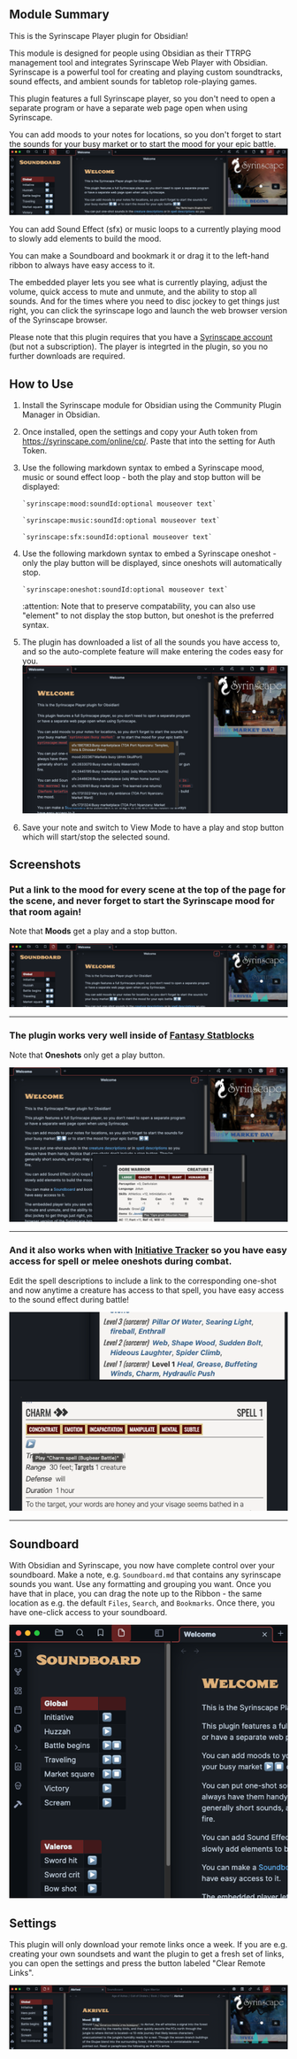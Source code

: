 ## Module Summary

This is the Syrinscape Player plugin for Obsidian!

This module is designed for people using Obsidian as their TTRPG management tool and integrates Syrinscape Web Player with Obsidian. Syrinscape is a powerful tool for creating and playing custom soundtracks, sound effects, and ambient sounds for tabletop role-playing games.

This plugin features a full Syrinscape player, so you don't need to open a separate program or have a separate web page open when using Syrinscape.

You can add moods to your notes for locations, so you don't forget to start the sounds for your busy market or to start the mood for your epic battle.
![Location mood](doc/mood.png)

You can add Sound Effect (sfx) or music loops to a currently playing mood to slowly add elements to build the mood.

You can make a Soundboard and bookmark it or drag it to the left-hand ribbon to always have easy access to it.

The embedded player lets you see what is currently playing, adjust the volume, quick access to mute and unmute, and the ability to stop all sounds. And for the times where you need to disc jockey to get things just right, you can click the syrinscape logo and launch the web browser version of the Syrinscape browser.

Please note that this plugin requires that you have a [Syrinscape account](https://syrinscape.com/dashboard/) (but not a subscription). The player is integrted in the plugin, so you no further downloads are required.

## How to Use

1. Install the Syrinscape module for Obsidian using the Community Plugin Manager in Obsidian.

2. Once installed, open the settings and copy your Auth token from https://syrinscape.com/online/cp/. Paste that into the setting for Auth Token.

3. Use the following markdown syntax to embed a Syrinscape mood, music or sound effect loop - both the play and stop button will be displayed:

    ```
    `syrinscape:mood:soundId:optional mouseover text`
    ```

    ```
    `syrinscape:music:soundId:optional mouseover text`
    ```
    ```
    `syrinscape:sfx:soundId:optional mouseover text`
    ```
4. Use the following markdown syntax to embed a Syrinscape oneshot - only the play button will be displayed, since oneshots will automatically stop.

    ```
    `syrinscape:oneshot:soundId:optional mouseover text`
    ```

    :attention: Note that to preserve compatability, you can also use "element" to not display the stop button, but oneshot is the preferred syntax.

4. The plugin has downloaded a list of all the sounds you have access to, and so the auto-complete feature will make entering the codes easy for you.
    ![Autocompletion](doc/autocomplete.png "Autocompletion feature")
    
5. Save your note and switch to View Mode to have a play and stop button which will start/stop the selected sound.

## Screenshots

### Put a link to the mood for every scene at the top of the page for the scene, and never forget to start the Syrinscape mood for that room again!

Note that **Moods** get a play and a stop button.

![Scene mood](doc/location_mood.png "Setting the mood for a scene")

--- 

### The plugin works very well inside of [Fantasy Statblocks](https://github.com/javalent/fantasy-statblocks)

Note that **Oneshots** only get a play button.

![Fantasy Statblocks integration](doc/fantasy_statblock.png "Integration with Fantasy Statblocks")

---

### And it also works when with [Initiative Tracker](https://github.com/javalent/initiative-tracker) so you have easy access for spell or melee oneshots during combat.

Edit the spell descriptions to include a link to the corresponding one-shot and now anytime a creature has access to that spell, you have easy access to the sound effect during battle!

![Initiative Tracker integration](doc/initiative_tracker.png "Integration with Initiative Tracker")

--- 

## Soundboard

With Obsidian and Syrinscape, you now have complete control over your soundboard. Make a note, e.g. `Soundboard.md` that contains any syrinscape sounds you want. Use any formatting and grouping you want. Once you have that in place, you can drag the note up to the Ribbon - the same location as e.g. the default `Files`, `Search`, and `Bookmarks`. Once there, you have one-click access to your soundboard.

![Soundboard](doc/Soundboard.png "Illustration of how to create a one-click soundboard")

## Settings

This plugin will only download your remote links once a week. If you are e.g. creating your own soundsets and want the plugin to get a fresh set of links, you can open the settings and press the button labeled "Clear Remote Links".

![Settings](doc/Settings.png "Settings screenshot")
